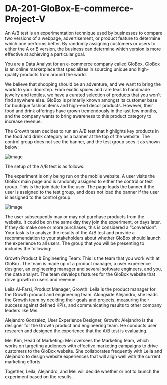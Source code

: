 # DA-201-GloBox-E-commerce-Project-V

An A/B test is an experimentation technique used by businesses to compare two versions of a webpage, advertisement, or product feature to determine which one performs better. By randomly assigning customers or users to either the A or B version, the business can determine which version is more effective at achieving a particular goal.

You are a Data Analyst for an e-commerce company called GloBox. GloBox is an online marketplace that specializes in sourcing unique and high-quality products from around the world.

We believe that shopping should be an adventure, and we want to bring the world to your doorstep. From exotic spices and rare teas to handmade jewelry and textiles, we have a curated selection of products that you won't find anywhere else.
GloBox is primarily known amongst its customer base for boutique fashion items and high-end decor products. However, their food and drink offerings have grown tremendously in the last few months, and the company wants to bring awareness to this product category to increase revenue.

The Growth team decides to run an A/B test that highlights key products in the food and drink category as a banner at the top of the website. The control group does not see the banner, and the test group sees it as shown below:

![image](https://github.com/SOMPODDA/DA-201-GloBox-E-commerce-Project-V/assets/70188796/2b0518fb-6a14-4ea0-b80a-b285d06fe17e)

The setup of the A/B test is as follows:

The experiment is only being run on the mobile website.
A user visits the GloBox main page and is randomly assigned to either the control or test group. This is the join date for the user.
The page loads the banner if the user is assigned to the test group, and does not load the banner if the user is assigned to the control group.

   ![image](https://github.com/SOMPODDA/DA-201-GloBox-E-commerce-Project-V/assets/70188796/873358c5-e646-4228-9c20-0b9f1dc20899)


The user subsequently may or may not purchase products from the website. It could be on the same day they join the experiment, or days later. If they do make one or more purchases, this is considered a “conversion”.
Your task is to analyze the results of the A/B test and provide a recommendation to your stakeholders about whether GloBox should launch the experience to all users. The group that you will be presenting to includes the following:

Growth Product & Engineering Team: This is the team that you work with at GloBox. The team is made up of a product manager, a user experience designer, an engineering manager and several software engineers, and you, the data analyst. The team develops features for the GloBox website that drive growth in users and revenue.

Leila Al-Farsi, Product Manager, Growth: Leila is the product manager for the Growth product and engineering team. Alongside Alejandro, she leads the Growth team by deciding their goals and projects, measuring their success against defined KPIs, and communicating results to other company leaders like Mei.

Alejandro Gonzalez, User Experience Designer, Growth: Alejandro is the designer for the Growth product and engineering team. He conducts user research and designed the experience that the A/B test is evaluating.

Mei Kim, Head of Marketing: Mei oversees the Marketing team, which works on targeting audiences with effective marketing campaigns to drive customers to the GloBox website. She collaborates frequently with Leila and Alejandro to design website experiences that will align well with the current marketing efforts.

Together, Leila, Alejandro, and Mei will decide whether or not to launch the experiment based on the results.
